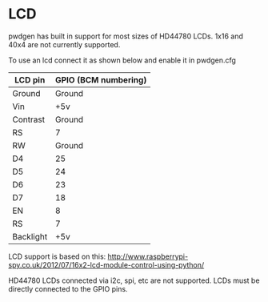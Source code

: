 LCD
===
pwdgen has built in support for most sizes of HD44780 LCDs. 1x16 and 40x4 are not currently supported.

To use an lcd connect it as shown below and enable it in pwdgen.cfg

| LCD pin   | GPIO (BCM numbering) |
|-----------|----------------------|
| Ground    | Ground               |
| Vin       | +5v                  |
| Contrast  | Ground               |
| RS        | 7                    |
| RW        | Ground               |
| D4        | 25                   |
| D5        | 24                   |
| D6        | 23                   |
| D7        | 18                   |
| EN        | 8                    |
| RS        | 7                    |
| Backlight | +5v                  |

LCD support is based on this: http://www.raspberrypi-spy.co.uk/2012/07/16x2-lcd-module-control-using-python/

HD44780 LCDs connected via i2c, spi, etc are not supported. LCDs must be directly connected to the GPIO pins.
